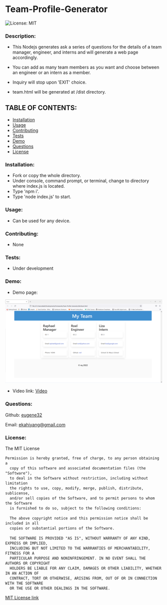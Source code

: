 # Team-Profile-Generator
![License: MIT](https://img.shields.io/badge/License-MIT-yellow.svg)

### Description:  
- This Nodejs generates ask a series of questions for the details of a team manager, engineer, and interns and will generate a web page accordingly.

- You can add as many team members as you want and choose between an engineer or an intern as a member.
- Inquiry will stop upon 'EXIT' choice.
- team.html will be generated at /dist directory.


## TABLE OF CONTENTS:

* [Installation](#installation)
* [Usage](#usage)
* [Contributing](#contributing)
* [Tests](#tests)
* [Demo](#demo)
* [Questions](#questions)
* [License](#license)

### Installation:    
- Fork or copy the whole directory.
- Under console, command prompt, or terminal, change to directory where index.js is located.
- Type 'npm i'.
- Type 'node index.js' to start.

### Usage:  
- Can be used for any device.

### Contributing:  
- None

### Tests:  
- Under development

### Demo:  
- Demo page: 

![alt text][logo]

[logo]: src/demo_page.png "Team Generator demo"

- Video link:  [Video](https://watch.screencastify.com/v/QAww3m0zcQC8nRVCLdV2)

### Questions: 

Github:  [eugene32](https://github.com/eugene32)

Email:   [ekahiyang@gmail.com](mailto:ekahiyang@gmail.com)


### License:  
The MIT License

	Permission is hereby granted, free of charge, to any person obtaining a 
      copy of this software and associated documentation files (the "Software"), 
      to deal in the Software without restriction, including without limitation 
      the rights to use, copy, modify, merge, publish, distribute, sublicense, 
      and/or sell copies of the Software, and to permit persons to whom the Software 
      is furnished to do so, subject to the following conditions:

      The above copyright notice and this permission notice shall be included in all 
      copies or substantial portions of the Software.
      
      THE SOFTWARE IS PROVIDED "AS IS", WITHOUT WARRANTY OF ANY KIND, EXPRESS OR IMPLIED, 
      INCLUDING BUT NOT LIMITED TO THE WARRANTIES OF MERCHANTABILITY, FITNESS FOR A 
      PARTICULAR PURPOSE AND NONINFRINGEMENT. IN NO EVENT SHALL THE AUTHORS OR COPYRIGHT 
      HOLDERS BE LIABLE FOR ANY CLAIM, DAMAGES OR OTHER LIABILITY, WHETHER IN AN ACTION OF 
      CONTRACT, TORT OR OTHERWISE, ARISING FROM, OUT OF OR IN CONNECTION WITH THE SOFTWARE 
      OR THE USE OR OTHER DEALINGS IN THE SOFTWARE.

[MIT License link](https://opensource.org/licenses/MIT)

